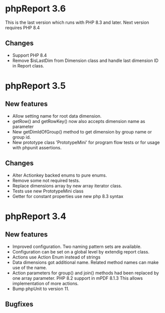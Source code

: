 phpReport 3.6
=============

This is the last version which runs with PHP 8.3 and later. 
Next version requires PHP 8.4


Changes
-------
* Support PHP 8.4
* Remove $isLastDim from Dimension class and handle last dimension ID in Report class. 


phpReport 3.5
=============

New features
------------
* Allow setting name for root data dimension.
* getRow() and getRowKey() now also accepts dimension name as parameter 
* New getDimIdOfGroup() method to get dimension by group name or group id. 
* New prototype class 'PrototypeMini' for program flow tests or for usage with
  phpunit assertions.

Changes
-------
* Alter Actionkey backed enums to pure enums.
* Remove some not required tests.
* Replace dimensions array by new array iterator class.
* Tests use new PrototypeMini class
* Getter for constant properties use new php 8.3 syntax


phpReport 3.4
=============

New features
------------

* Improved configuration. Two naming pattern sets are available.
* Configuration can be set on a global level by extendig report class.
* Actions use Action Enum instead of strings
* Data dimensions got additional name. Related method names can make use of the name.
* Action parameters for group() and join() methods had been replaced by one array parameter. PHP 8.2 support in mPDF 8.1.3
  This allows implementation of more actions.
* Bump phpUnit to version 11.

Bugfixes
--------



